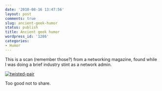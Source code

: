 ```yaml
---
date: '2010-08-16 13:47:56'
layout: post
comments: true
slug: ancient-geek-humor
status: publish
title: Ancient geek humor
wordpress_id: '1286'
categories:
- Humor
---
```


This is a scan (remember those?) from a networking magazine, found while I was doing a brief industry stint as a network admin.

[![twisted-pair](http://fnord.phfactor.net/wp-content/uploads/2010/08/twisted-pair-400x600.jpg)](http://fnord.phfactor.net/wp-content/uploads/2010/08/twisted-pair.jpg)

Too good not to share.
